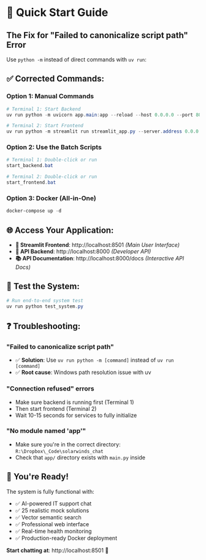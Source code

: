 # 🚀 Quick Start Guide

## **The Fix for "Failed to canonicalize script path" Error**

Use `python -m` instead of direct commands with `uv run`:

## ✅ **Corrected Commands:**

### **Option 1: Manual Commands**
```powershell
# Terminal 1: Start Backend
uv run python -m uvicorn app.main:app --reload --host 0.0.0.0 --port 8000

# Terminal 2: Start Frontend  
uv run python -m streamlit run streamlit_app.py --server.address 0.0.0.0 --server.port 8501
```

### **Option 2: Use the Batch Scripts** 
```powershell
# Terminal 1: Double-click or run
start_backend.bat

# Terminal 2: Double-click or run  
start_frontend.bat
```

### **Option 3: Docker (All-in-One)**
```powershell
docker-compose up -d
```

## 🌐 **Access Your Application:**

- **🎨 Streamlit Frontend**: http://localhost:8501 *(Main User Interface)*
- **🔧 API Backend**: http://localhost:8000 *(Developer API)*  
- **📚 API Documentation**: http://localhost:8000/docs *(Interactive API Docs)*

## 🧪 **Test the System:**

```powershell
# Run end-to-end system test
uv run python test_system.py
```

## ❓ **Troubleshooting:**

### **"Failed to canonicalize script path"**
- ✅ **Solution**: Use `uv run python -m [command]` instead of `uv run [command]`
- ✅ **Root cause**: Windows path resolution issue with uv

### **"Connection refused" errors**
- Make sure backend is running first (Terminal 1)
- Then start frontend (Terminal 2)
- Wait 10-15 seconds for services to fully initialize

### **"No module named 'app'"**
- Make sure you're in the correct directory: `R:\Dropbox\_Code\solarwinds_chat`
- Check that `app/` directory exists with `main.py` inside

## 🎉 **You're Ready!**

The system is fully functional with:
- ✅ AI-powered IT support chat
- ✅ 25 realistic mock solutions  
- ✅ Vector semantic search
- ✅ Professional web interface
- ✅ Real-time health monitoring
- ✅ Production-ready Docker deployment

**Start chatting at**: http://localhost:8501 🚀